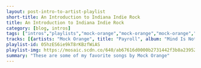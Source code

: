 ```yaml
---
layout: post-intro-to-artist-playlist
short-title: An Introduction to Indiana Indie Rock
title: An Introduction to Indiana Indie Rock
category: [blog, intros]
tags: ["intros","playlists","mock-orange","mock-orange","mock-orange","mock-orange","mock-orange","mock-orange","mock-orange","mock-orange","mock-orange","mock-orange","mock-orange","mock-orange","mock-orange","mock-orange","mock-orange","mock-orange","mock-orange","mock-orange","mock-orange","mock-orange","mock-orange","mock-orange","mock-orange","mock-orange","mock-orange","mock-orange","mock-orange","mock-orange","mock-orange","mock-orange","mock-orange","mock-orange","mock-orange","mock-orange","mock-orange","mock-orange","mock-orange","mock-orange","mock-orange","mock-orange","mock-orange","mock-orange","mock-orange","mock-orange","mock-orange","mock-orange","mock-orange","mock-orange","mock-orange","mock-orange","mock-orange","mock-orange","mock-orange","mock-orange","mock-orange","mock-orange","mock-orange","mock-orange","mock-orange","mock-orange","mock-orange","mock-orange","mock-orange","mock-orange","mock-orange","mock-orange","thunder-dreamer","thunder-dreamer","thunder-dreamer","thunder-dreamer","thunder-dreamer","thunder-dreamer","thunder-dreamer","thunder-dreamer","thunder-dreamer","thunder-dreamer","thunder-dreamer","thunder-dreamer","thunder-dreamer","thunder-dreamer","thunder-dreamer","thunder-dreamer","thunder-dreamer","thunder-dreamer","duraluxe","duraluxe","duraluxe","duraluxe","duraluxe","duraluxe","duraluxe","duraluxe","duraluxe","duraluxe","duraluxe","alexander-the-great","alexander-the-great","alexander-the-great","alexander-the-great","alexander-the-great","alexander-the-great","alexander-the-great","alexander-the-great","alexander-the-great","alexander-the-great","alexander-the-great","alexander-the-great","everything,-now!","everything,-now!","everything,-now!","everything,-now!","everything,-now!","everything,-now!","everything,-now!","everything,-now!","everything,-now!","everything,-now!","everything,-now!","everything,-now!","everything,-now!","everything,-now!","everything,-now!","everything,-now!","everything,-now!","everything,-now!","everything,-now!","everything,-now!","everything,-now!","everything,-now!","everything,-now!","everything,-now!","everything,-now!","everything,-now!","everything,-now!","everything,-now!","everything,-now!","everything,-now!","everything,-now!","everything,-now!","everything,-now!","everything,-now!","everything,-now!","sleeping-bag","sleeping-bag","sleeping-bag","sleeping-bag","sleeping-bag","sleeping-bag","sleeping-bag","sleeping-bag","sleeping-bag","sleeping-bag","off-ox","off-ox","off-ox","off-ox","calibretto","calibretto","calibretto","calibretto","calibretto","calibretto","calibretto","calibretto","calibretto","calibretto","calibretto","calibretto","calibretto","harley-poe,-joe-whiteford","harley-poe,-joe-whiteford","harley-poe,-joe-whiteford","harley-poe,-joe-whiteford","harley-poe,-joe-whiteford","harley-poe,-joe-whiteford","harley-poe,-joe-whiteford","harley-poe,-joe-whiteford","harley-poe,-joe-whiteford","harley-poe,-joe-whiteford","harley-poe,-joe-whiteford","harley-poe,-joe-whiteford","harley-poe,-joe-whiteford","harley-poe,-joe-whiteford","harley-poe","harley-poe","harley-poe","harley-poe","harley-poe","harley-poe","harley-poe","harley-poe","harley-poe","harley-poe","harley-poe","harley-poe","harley-poe","harley-poe","harley-poe","harley-poe","harley-poe","harley-poe","harley-poe","harley-poe","harley-poe","harley-poe","kaanvas","kaanvas","kaanvas","kaanvas","kaanvas","kaanvas","kaanvas","kaanvas","kaanvas","kaanvas","kaanvas"]
tracks: [{artists: "Mock Orange", title: "Payroll", album: "Mind Is Not Brain"},{artists: "Mock Orange", title: "I Keep Saying So Long", album: "Mind Is Not Brain"},{artists: "Mock Orange", title: "Mind Is Not Brain", album: "Mind Is Not Brain"},{artists: "Mock Orange", title: "East Side Song", album: "Mind Is Not Brain"},{artists: "Mock Orange", title: "Make Friends", album: "Mind Is Not Brain"},{artists: "Mock Orange", title: "Old Man", album: "Mind Is Not Brain"},{artists: "Mock Orange", title: "Instrumental", album: "Mind Is Not Brain"},{artists: "Mock Orange", title: "Oh My God", album: "Mind Is Not Brain"},{artists: "Mock Orange", title: "Hawks Can Go", album: "Mind Is Not Brain"},{artists: "Mock Orange", title: "Birds", album: "Mind Is Not Brain"},{artists: "Mock Orange", title: "Do You Want Out", album: "Mind Is Not Brain"},{artists: "Mock Orange", title: "I Can't Seem To Think", album: "Mind Is Not Brain"},{artists: "Mock Orange", title: "This Nation", album: "Mind Is Not Brain"},{artists: "Mock Orange", title: "Captain Love", album: "Captain Love"},{artists: "Mock Orange", title: "Song in D", album: "Captain Love"},{artists: "Mock Orange", title: "Smile On", album: "Captain Love"},{artists: "Mock Orange", title: "World of Machines", album: "Captain Love"},{artists: "Mock Orange", title: "Lila", album: "Captain Love"},{artists: "Mock Orange", title: "Ms. Brown's Morning Cup", album: "Captain Love"},{artists: "Mock Orange", title: "Supergang", album: "Captain Love"},{artists: "Mock Orange", title: "Motel Man", album: "Captain Love"},{artists: "Mock Orange", title: "Relax and Degrade", album: "Captain Love"},{artists: "Mock Orange", title: "Majestic Raincoat", album: "Captain Love"},{artists: "Mock Orange", title: "Old Movies", album: "Captain Love"},{artists: "Mock Orange", title: "Beauty of a Scar (Bonus Track)", album: "Captain Love"},{artists: "Mock Orange", title: "Grow Your Soul Away", album: "Disguised As Ghosts"},{artists: "Mock Orange", title: "Silent Motion", album: "Disguised As Ghosts"},{artists: "Mock Orange", title: "My Car", album: "Disguised As Ghosts"},{artists: "Mock Orange", title: "Sidewalk", album: "Disguised As Ghosts"},{artists: "Mock Orange", title: "I Can Sing", album: "Disguised As Ghosts"},{artists: "Mock Orange", title: "Feel It Now", album: "Disguised As Ghosts"},{artists: "Mock Orange", title: "End of the World", album: "Disguised As Ghosts"},{artists: "Mock Orange", title: "Going Away", album: "Disguised As Ghosts"},{artists: "Mock Orange", title: "Roll Your Eyes", album: "Disguised As Ghosts"},{artists: "Mock Orange", title: "Stop and Go", album: "Disguised As Ghosts"},{artists: "Mock Orange", title: "I'm Leaving", album: "Put the Kid on the Sleepy Horse"},{artists: "Mock Orange", title: "High Octane Punk Mode", album: "Put the Kid on the Sleepy Horse"},{artists: "Mock Orange", title: "Nine Times", album: "Put the Kid on the Sleepy Horse"},{artists: "Mock Orange", title: "Window", album: "Put the Kid on the Sleepy Horse"},{artists: "Mock Orange", title: "Be Gone", album: "Put the Kid on the Sleepy Horse"},{artists: "Mock Orange", title: "Some Say", album: "Put the Kid on the Sleepy Horse"},{artists: "Mock Orange", title: "Chrome Alligator", album: "Put the Kid on the Sleepy Horse"},{artists: "Mock Orange", title: "Too Good Your Dreams Don't Come True", album: "Put the Kid on the Sleepy Horse"},{artists: "Mock Orange", title: "Intake", album: "Put the Kid on the Sleepy Horse"},{artists: "Mock Orange", title: "Tell Me", album: "Put the Kid on the Sleepy Horse"},{artists: "Mock Orange", title: "Brake Lights On", album: "The Record Play"},{artists: "Mock Orange", title: "She Runs the Ride", album: "The Record Play"},{artists: "Mock Orange", title: "Slow Song", album: "The Record Play"},{artists: "Mock Orange", title: "In Even Time", album: "The Record Play"},{artists: "Mock Orange", title: "Twelve O'clock Call", album: "The Record Play"},{artists: "Mock Orange", title: "Nothing to Write", album: "The Record Play"},{artists: "Mock Orange", title: "One Way Letters", album: "The Record Play"},{artists: "Mock Orange", title: "3 O'clock", album: "The Record Play"},{artists: "Mock Orange", title: "The City Call", album: "The Record Play"},{artists: "Mock Orange", title: "Touch Tone Bell", album: "The Record Play"},{artists: "Mock Orange", title: "You Know You Got It", album: "The Record Play"},{artists: "Mock Orange", title: "Growing Crooked", album: "nines & sixes"},{artists: "Mock Orange", title: "We Work", album: "nines & sixes"},{artists: "Mock Orange", title: "Does It Show", album: "nines & sixes"},{artists: "Mock Orange", title: "Window Shopping", album: "nines & sixes"},{artists: "Mock Orange", title: "Paper", album: "nines & sixes"},{artists: "Mock Orange", title: "All You Have", album: "nines & sixes"},{artists: "Mock Orange", title: "Poster Child", album: "nines & sixes"},{artists: "Mock Orange", title: "Dictionary", album: "nines & sixes"},{artists: "Mock Orange", title: "Drinking Song", album: "nines & sixes"},{artists: "Mock Orange", title: "Goodnight Reddick", album: "nines & sixes"},{artists: "Thunder Dreamer", title: "Give Me Kentucky", album: "Lonesome Morning"},{artists: "Thunder Dreamer", title: "What Would Your Lover Say?", album: "Lonesome Morning"},{artists: "Thunder Dreamer", title: "My Own Town", album: "Lonesome Morning"},{artists: "Thunder Dreamer", title: "House of Nothing", album: "Lonesome Morning"},{artists: "Thunder Dreamer", title: "Lonesome Morning", album: "Lonesome Morning"},{artists: "Thunder Dreamer", title: "Le Soldat", album: "Lonesome Morning"},{artists: "Thunder Dreamer", title: "Song for Laurent", album: "Lonesome Morning"},{artists: "Thunder Dreamer", title: "Our Superstitions", album: "Lonesome Morning"},{artists: "Thunder Dreamer", title: "Spring Mill Murder", album: "Lonesome Morning"},{artists: "Thunder Dreamer", title: "Keep It Moving", album: "Lonesome Morning"},{artists: "Thunder Dreamer", title: "Why Bother", album: "Capture"},{artists: "Thunder Dreamer", title: "You Know Me", album: "Capture"},{artists: "Thunder Dreamer", title: "Capture", album: "Capture"},{artists: "Thunder Dreamer", title: "The Bridge", album: "Capture"},{artists: "Thunder Dreamer", title: "St-Malo", album: "Capture"},{artists: "Thunder Dreamer", title: "Live on Without Me", album: "Capture"},{artists: "Thunder Dreamer", title: "Living Like the Rest", album: "Capture"},{artists: "Thunder Dreamer", title: "Victoria", album: "Capture"},{artists: "Duraluxe", title: "Your Boarding Pass", album: "The Suitcase"},{artists: "Duraluxe", title: "Please Be Cool", album: "The Suitcase"},{artists: "Duraluxe", title: "7ths & Minors", album: "The Suitcase"},{artists: "Duraluxe", title: "All Together Now", album: "The Suitcase"},{artists: "Duraluxe", title: "Phantom Power", album: "The Suitcase"},{artists: "Duraluxe", title: "Save One For Gie", album: "The Suitcase"},{artists: "Duraluxe", title: "Hit So Hard (Winsome Version)", album: "The Suitcase"},{artists: "Duraluxe", title: "For the Memory Of St. Joan", album: "The Suitcase"},{artists: "Duraluxe", title: "Sometimes", album: "The Suitcase"},{artists: "Duraluxe", title: "Helium Hand Of Power", album: "The Suitcase"},{artists: "Duraluxe", title: "I-95", album: "The Suitcase"},{artists: "Alexander the Great", title: "Home Alone in Central Park", album: "Faces Change"},{artists: "Alexander the Great", title: "Don't You Forget It", album: "Faces Change"},{artists: "Alexander the Great", title: "Tree of Knowledge", album: "Faces Change"},{artists: "Alexander the Great", title: "Dusk", album: "Faces Change"},{artists: "Alexander the Great", title: "Postcard", album: "Faces Change"},{artists: "Alexander the Great", title: "Invisible Ink", album: "Faces Change"},{artists: "Alexander the Great", title: "Late Night Rockit's", album: "Faces Change"},{artists: "Alexander the Great", title: "Cold Feet", album: "Faces Change"},{artists: "Alexander the Great", title: "Mapmaking Outlines", album: "Faces Change"},{artists: "Alexander the Great", title: "Cabin Fever", album: "Faces Change"},{artists: "Alexander the Great", title: "Arms", album: "Faces Change"},{artists: "Alexander the Great", title: "Jet Setting Jets", album: "Faces Change"},{artists: "Everything, Now!", title: "Burden Time", album: "Spatially Severed"},{artists: "Everything, Now!", title: "The Shelter", album: "Spatially Severed"},{artists: "Everything, Now!", title: "Labyrinth", album: "Spatially Severed"},{artists: "Everything, Now!", title: "Brother Of The Prodigal Son", album: "Spatially Severed"},{artists: "Everything, Now!", title: "The Hairy Ears Of Soul Captain Serpentine", album: "Spatially Severed"},{artists: "Everything, Now!", title: "Venus Tossed The Dice", album: "Spatially Severed"},{artists: "Everything, Now!", title: "Alice Of Dixie Cup", album: "Spatially Severed"},{artists: "Everything, Now!", title: "Hello God", album: "Spatially Severed"},{artists: "Everything, Now!", title: "Savior Of Sector Ten", album: "Spatially Severed"},{artists: "Everything, Now!", title: "Lifting Waits", album: "Spatially Severed"},{artists: "Everything, Now!", title: "Save A Life With Diet Chocolate Sprite", album: "Spatially Severed"},{artists: "Everything, Now!", title: "People", album: "Spatially Severed"},{artists: "Everything, Now!", title: "Bubble By", album: "Spatially Severed"},{artists: "Everything, Now!", title: "Self-Proclaimed Prince Of The Hamlet", album: "Spatially Severed"},{artists: "Everything, Now!", title: "Oh Yeah", album: "Spatially Severed"},{artists: "Everything, Now!", title: "In Heaven Smoking Trees", album: "Spatially Severed"},{artists: "Everything, Now!", title: "Why Believe?", album: "Do It On the Moon"},{artists: "Everything, Now!", title: "Over and Away", album: "Do It On the Moon"},{artists: "Everything, Now!", title: "Imagine 2040", album: "Do It On the Moon"},{artists: "Everything, Now!", title: "Fire and the Stone", album: "Do It On the Moon"},{artists: "Everything, Now!", title: "Hope in Fearsville", album: "Do It On the Moon"},{artists: "Everything, Now!", title: "Did It on the Moon", album: "Do It On the Moon"},{artists: "Everything, Now!", title: "Jesus Johnny Appleseed", album: "Do It On the Moon"},{artists: "Everything, Now!", title: "Silent Queen", album: "Do It On the Moon"},{artists: "Everything, Now!", title: "Saint A.M. Gold", album: "Do It On the Moon"},{artists: "Everything, Now!", title: "Heavenly Father", album: "Do It On the Moon"},{artists: "Everything, Now!", title: "Angel of Death by Party", album: "Do It On the Moon"},{artists: "Everything, Now!", title: "Ten Ton Truth", album: "Do It On the Moon"},{artists: "Everything, Now!", title: "Intro", album: "Police, Police!"},{artists: "Everything, Now!", title: "Massacre At Birdshit Carwash", album: "Police, Police!"},{artists: "Everything, Now!", title: "I Live In A Trailer Park", album: "Police, Police!"},{artists: "Everything, Now!", title: "Double Bath", album: "Police, Police!"},{artists: "Everything, Now!", title: "The Ritual", album: "Police, Police!"},{artists: "Everything, Now!", title: "Rocketship, In!", album: "Police, Police!"},{artists: "Everything, Now!", title: "Fishbowl Prank", album: "Police, Police!"},{artists: "Sleeping Bag", title: "Women Of Your Life", album: "Women Of Your Life"},{artists: "Sleeping Bag", title: "Soda You", album: "Women Of Your Life"},{artists: "Sleeping Bag", title: "Soccer Ball", album: "Women Of Your Life"},{artists: "Sleeping Bag", title: "Allison Cole", album: "Women Of Your Life"},{artists: "Sleeping Bag", title: "In The Pocket", album: "Women Of Your Life"},{artists: "Sleeping Bag", title: "Nightmare", album: "Women Of Your Life"},{artists: "Sleeping Bag", title: "Saturday Night", album: "Women Of Your Life"},{artists: "Sleeping Bag", title: "Coco", album: "Women Of Your Life"},{artists: "Sleeping Bag", title: "Still Life", album: "Women Of Your Life"},{artists: "Sleeping Bag", title: "Walk Home", album: "Women Of Your Life"},{artists: "Off-Ox", title: "Tender Titan", album: "Tender Titan"},{artists: "Off-Ox", title: "Vagueness Is Coming", album: "Tender Titan"},{artists: "Off-Ox", title: "Best Best Western", album: "Best Best Western"},{artists: "Off-Ox", title: "Torso with a View", album: "Best Best Western"},{artists: "Calibretto", title: "Come See the Meatboy", album: "Dead By Dawn"},{artists: "Calibretto", title: "Bleeding On the Floor", album: "Dead By Dawn"},{artists: "Calibretto", title: "When I Think About You", album: "Dead By Dawn"},{artists: "Calibretto", title: "The Doubtful Guest", album: "Dead By Dawn"},{artists: "Calibretto", title: "Misanthropy and the Full Moon", album: "Dead By Dawn"},{artists: "Calibretto", title: "American Psycho", album: "Dead By Dawn"},{artists: "Calibretto", title: "Don't Go in the Woods", album: "Dead By Dawn"},{artists: "Calibretto", title: "Leader of the Frat", album: "Dead By Dawn"},{artists: "Calibretto", title: "My T.V. Affair", album: "Dead By Dawn"},{artists: "Calibretto", title: "The Object of My Infection", album: "Dead By Dawn"},{artists: "Calibretto", title: "Problems in My Head", album: "Dead By Dawn"},{artists: "Calibretto", title: "Untitled (A Love Song)", album: "Dead By Dawn"},{artists: "Calibretto", title: "I'm Only Humanoid (Lost in Space)", album: "Dead By Dawn"},{artists: "Harley Poe, Joe Whiteford", title: "I'm Coming for You", album: "In the Dark: Or, B-Movie Trash!"},{artists: "Harley Poe, Joe Whiteford", title: "Transvestites Can Be Cannibals Too", album: "In the Dark: Or, B-Movie Trash!"},{artists: "Harley Poe, Joe Whiteford", title: "Vampire's Night Out", album: "In the Dark: Or, B-Movie Trash!"},{artists: "Harley Poe, Joe Whiteford", title: "Corrupting My Better Half", album: "In the Dark: Or, B-Movie Trash!"},{artists: "Harley Poe, Joe Whiteford", title: "Prom Night", album: "In the Dark: Or, B-Movie Trash!"},{artists: "Harley Poe, Joe Whiteford", title: "I Could Always Eat Your Brain", album: "In the Dark: Or, B-Movie Trash!"},{artists: "Harley Poe, Joe Whiteford", title: "The Girl Had Syphilis", album: "In the Dark: Or, B-Movie Trash!"},{artists: "Harley Poe, Joe Whiteford", title: "Homicidal Maniac", album: "In the Dark: Or, B-Movie Trash!"},{artists: "Harley Poe, Joe Whiteford", title: "Date With the Undead", album: "In the Dark: Or, B-Movie Trash!"},{artists: "Harley Poe, Joe Whiteford", title: "The Uglies", album: "In the Dark: Or, B-Movie Trash!"},{artists: "Harley Poe, Joe Whiteford", title: "I'm Coming for You (Live)", album: "In the Dark: Or, B-Movie Trash!"},{artists: "Harley Poe, Joe Whiteford", title: "Prom Night (Live)", album: "In the Dark: Or, B-Movie Trash!"},{artists: "Harley Poe, Joe Whiteford", title: "Corrupting My Better Half (Live)", album: "In the Dark: Or, B-Movie Trash!"},{artists: "Harley Poe, Joe Whiteford", title: "Homicidal Maniac (Live)", album: "In the Dark: Or, B-Movie Trash!"},{artists: "Harley Poe", title: "Burden", album: "Fallen Down"},{artists: "Harley Poe", title: "I Am Fuck", album: "Fallen Down"},{artists: "Harley Poe", title: "Ashes or Bones", album: "Fallen Down"},{artists: "Harley Poe", title: "American Psycho", album: "Fallen Down"},{artists: "Harley Poe", title: "Get Fucked", album: "Fallen Down"},{artists: "Harley Poe", title: "Misanthropy and the Full Moon", album: "Fallen Down"},{artists: "Harley Poe", title: "Morons, Idiots, And Assholes", album: "Fallen Down"},{artists: "Harley Poe", title: "When the Bombs Come Down", album: "Fallen Down"},{artists: "Harley Poe", title: "I've Got Problems", album: "Fallen Down"},{artists: "Harley Poe", title: "Don't Go Into the Woods", album: "Fallen Down"},{artists: "Harley Poe", title: "I Once Captured an Angel", album: "Fallen Down"},{artists: "Harley Poe", title: "Persevere", album: "Lost and Losing It"},{artists: "Harley Poe", title: "Lost Soul", album: "Lost and Losing It"},{artists: "Harley Poe", title: "I Wanna Die", album: "Lost and Losing It"},{artists: "Harley Poe", title: "Talk Back", album: "Lost and Losing It"},{artists: "Harley Poe", title: "Meaningless", album: "Lost and Losing It"},{artists: "Harley Poe", title: "We're All Human", album: "Lost and Losing It"},{artists: "Harley Poe", title: "Demons", album: "Lost and Losing It"},{artists: "Harley Poe", title: "I Can't Stand Myself", album: "Lost and Losing It"},{artists: "Harley Poe", title: "So Small", album: "Lost and Losing It"},{artists: "Harley Poe", title: "It's Only Temporary", album: "Lost and Losing It"},{artists: "Harley Poe", title: "Without Your Love", album: "Lost and Losing It"},{artists: "Kaanvas", title: "Walk", album: "Culture Me"},{artists: "Kaanvas", title: "Science Helps", album: "Culture Me"},{artists: "Kaanvas", title: "Let's Talk", album: "Culture Me"},{artists: "Kaanvas", title: "Catch 22", album: "Culture Me"},{artists: "Kaanvas", title: "Happy", album: "Culture Me"},{artists: "Kaanvas", title: "You Know My Name", album: "Culture Me"},{artists: "Kaanvas", title: "Memory", album: "Culture Me"},{artists: "Kaanvas", title: "Raindrops", album: "Culture Me"},{artists: "Kaanvas", title: "Senseless", album: "Culture Me"},{artists: "Kaanvas", title: "The Ocean", album: "Culture Me"},{artists: "Kaanvas", title: "Best That I Can", album: "Culture Me"}]
playlist-id: 05hzES6ie9kT8rKBzfWiAS
playlist-img: https://mosaic.scdn.co/640/ab67616d0000b2731442f3b8a23952ee2e4f7f68ab67616d0000b27332ee3e55409c00e98c379562ab67616d0000b2734654343941727785f1787380ab67616d0000b27360ca1df9216aebe39d494c4f
summary: "These are some of my favorite songs by Mock Orange"
---
```

